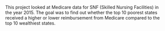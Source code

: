 This project looked at Medicare data for SNF (Skilled Nursing Facilities) in the year 2015. The goal was to find out whether the top 10 poorest states received a higher or lower reimbursement from Medicare compared to the top 10 wealthiest states. 

